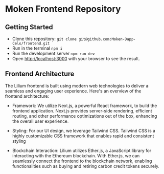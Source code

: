 # Moken Frontend Repository

## Getting Started

- Clone this repository: `git clone git@github.com:Moken-Dapp-Celo/frontend.git`
- Run in the terminal `npm i`
- Run the development server `npm run dev`
- Open [http://localhost:3000](http://localhost:3000) with your browser to see the result.

## Frontend Architecture

The Lilium frontend is built using modern web technologies to deliver a seamless and engaging user experience. Here's an overview of the frontend architecture:

- Framework: We utilize Next.js, a powerful React framework, to build the frontend application. Next.js provides server-side rendering, efficient routing, and other performance optimizations out of the box, enhancing the overall user experience.

- Styling: For our UI design, we leverage Tailwind CSS. Tailwind CSS is a highly customizable CSS framework that enables rapid and consistent styling

- Blockchain Interaction: Lilium utilizes Ether.js, a JavaScript library for interacting with the Ethereum blockchain. With Ether.js, we can seamlessly connect the frontend to the blockchain network, enabling functionalities such as buying and retiring carbon credit tokens securely.
